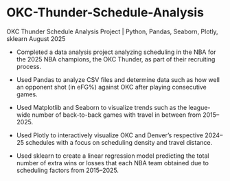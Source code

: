 # OKC-Thunder-Schedule-Analysis
OKC Thunder Schedule Analysis Project | Python, Pandas, Seaborn, Plotly, sklearn
August 2025

- Completed a data analysis project analyzing scheduling in the NBA for the 2025 NBA champions, the OKC Thunder, as part of their recruiting process.

- Used Pandas to analyze CSV files and determine data such as how well an opponent shot (in eFG%) against OKC after playing consecutive games.

- Used Matplotlib and Seaborn to visualize trends such as the league-wide number of back-to-back games with travel in between from 2015–2025.

- Used Plotly to interactively visualize OKC and Denver’s respective 2024–25 schedules with a focus on scheduling density and travel distance.

- Used sklearn to create a linear regression model predicting the total number of extra wins or losses that each NBA team obtained due to scheduling factors from 2015–2025.
